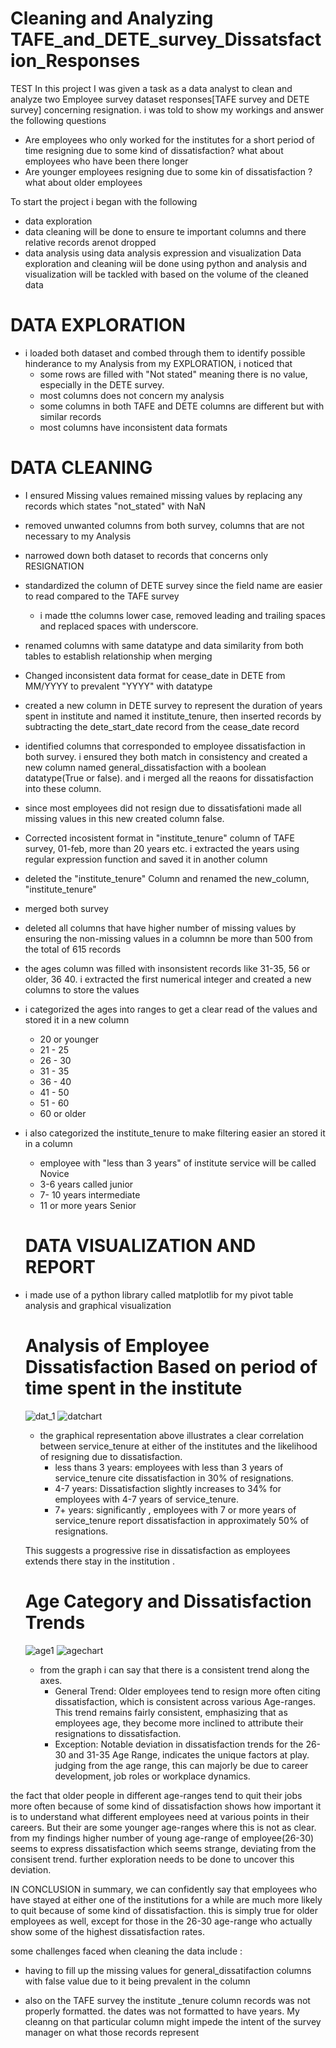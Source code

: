 #  Cleaning and Analyzing TAFE_and_DETE_survey_Dissatsfaction_Responses
TEST
In this project I was given a task as a data analyst to clean and analyze two Employee survey dataset responses[TAFE survey and DETE survey] concerning resignation. 
i was told to show my workings and answer the following questions
- Are employees who only worked for the institutes for a short period of time resigning due to some kind of dissatisfaction? what about employees who have been there longer
- Are younger employees resigning due to some kin of dissatisfaction ? what about older employees

To start the project i began with the following
- data exploration
- data cleaning will be done to ensure te important columns and there relative records arenot dropped
- data analysis using data analysis expression and visualization
Data exploration  and cleaning wiil be done using python and analysis and visualization will be tackled with based on the volume of the cleaned data

# DATA EXPLORATION
- i loaded both dataset and combed through them to identify possible hinderance to my Analysis
from my EXPLORATION, i noticed that  
  - some rows are filled with "Not stated" meaning there is no value, especially in the DETE survey.
  - most columns does not concern my analysis 
  - some columns in both TAFE and DETE columns are different but with similar records
  - most columns have inconsistent data formats


# DATA CLEANING
- I ensured Missing values remained missing values by replacing any records which states "not_stated" with NaN
- removed unwanted columns from both survey, columns that are not necessary to my Analysis
- narrowed down both dataset to records that concerns only RESIGNATION
- standardized the column of DETE survey since the field name are easier to read compared to the TAFE survey
   - i made tthe columns lower case, removed leading and trailing spaces and replaced spaces with underscore.
- renamed columns with same datatype and data similarity from both tables to establish relationship when merging
- Changed inconsistent data format for cease_date in DETE from MM/YYYY to prevalent "YYYY" with datatype
- created a new column in DETE survey to represent the duration of years spent in institute and named it institute_tenure, then inserted records by subtracting the dete_start_date record from the cease_date record
- identified columns that corresponded to employee dissatisfaction in both survey. i ensured they both match in consistency and created a new column named general_dissatisfaction with a boolean datatype(True or false).
  and i merged all the reaons for dissatisfaction into these column.
- since most employees did not resign due to dissatisfationi made all missing values in this new created column false.
- Corrected incosistent format in "institute_tenure" column of TAFE survey, 01-feb, more than 20 years etc. i extracted the years using regular expression function and saved it in another column
- deleted the "institute_tenure" Column and renamed the new_column, "institute_tenure"
- merged both survey
- deleted all columns that have higher number of missing values by ensuring the non-missing values in a columnn be more than 500 from the total of 615  records
- the ages column was filled with insonsistent records like 31-35, 56 or older, 36 40. i extracted the first numerical integer and created a new columns to store the values
- i categorized the ages into ranges to get a clear read of the values and stored it in a new column
   - 20 or younger
   - 21 - 25
   - 26 - 30
   - 31 - 35
   - 36 - 40
   - 41 - 50
   - 51 - 60
   - 60 or older
- i also categorized  the institute_tenure to make filtering easier an stored it in a column
   - employee with "less than 3 years" of institute service will be called Novice
   - 3-6 years called junior
   - 7- 10 years intermediate
   - 11 or more years Senior


  # DATA VISUALIZATION AND REPORT
-  i made use of a python library called matplotlib for my pivot table analysis and graphical visualization
      # Analysis of Employee Dissatisfaction Based on period of time spent in the institute
   ![dat_1](https://github.com/hassanzuxh/TAFE_and_DETE_survey_Dissatsfaction_Analysis/assets/125826092/4db8c30f-d348-49d9-8288-efa9f4ca4d67)
   ![datchart](https://github.com/hassanzuxh/TAFE_and_DETE_survey_Dissatsfaction_Analysis/assets/125826092/e7d4b61e-9f5e-4bfa-b4b0-8e8add54f320)
   - the graphical representation above illustrates a clear correlation between service_tenure at either of the institutes and the likelihood of resigning due to dissatisfaction.
        - less thans 3 years: employees with less than 3 years of service_tenure cite dissatisfaction in 30% of resignations.
        - 4-7 years: Dissatisfaction slightly increases to 34% for employees with 4-7 years of service_tenure.
        - 7+ years: significantly , employees with 7 or more years of service_tenure report dissatisfaction in approximately 50% of resignations.

    This suggests a progressive rise in dissatisfaction as employees extends there stay in the institution .

     # Age Category and Dissatisfaction Trends
   ![age1](https://github.com/hassanzuxh/TAFE_and_DETE_survey_Dissatsfaction_Analysis/assets/125826092/961ef0f1-e90a-4591-a449-969fe83f01fb)
![agechart](https://github.com/hassanzuxh/TAFE_and_DETE_survey_Dissatsfaction_Analysis/assets/125826092/471d9d63-5ec7-4f10-a91b-b1d3c856c2fd)

   - from the graph i can say that there is a consistent trend along the axes.
        - General Trend: Older employees tend to resign more often citing dissatisfaction, which is consistent across various Age-ranges. This trend remains fairly consistent, emphasizing that as employees age, they become more inclined to attribute their resignations to dissatisfaction.
        - Exception: Notable deviation in dissatisfaction trends for the 26-30 and 31-35 Age Range, indicates the unique factors at play. judging from the age range, this can majorly be due to career development, job roles or workplace dynamics.

the fact that older people in different age-ranges tend to quit their jobs more often because of some kind of dissatisfaction shows how important it is to understand what different employees need at various points in their careers. But their are some younger age-ranges where this is not as clear. from my findings higher number of young age-range of employee(26-30) seems to express dissatisfaction which seems strange, deviating from the consisent trend. further exploration needs to be done to uncover this deviation.

IN CONCLUSION
in summary, we can confidently say that employees who have stayed at either one of the institutions for a while are much more likely to quit because of some kind of dissatisfaction. this is simply true for older employees as well, except for those in the 26-30 age-range who actually show some of the highest dissatisfaction rates. 

some challenges faced when cleaning the data include :

- having to fill up the missing values for general_dissatifaction columns with false value due to it being prevalent in the column 

- also on the TAFE survey the institute _tenure column records was not properly formatted. the dates was not formatted to have years. My cleanng on that particular column might impede the intent of the survey manager on what those records represent

